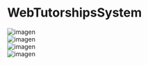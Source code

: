 # WebTutorshipsSystem
![imagen](https://user-images.githubusercontent.com/96161558/206552598-04cb3ad0-daf8-4dbf-97b1-c54287485406.png)
<br>
![imagen](https://user-images.githubusercontent.com/96161558/206552739-ecf921be-7bf5-449b-b2bd-ed7d548029bc.png)
<br>
![imagen](https://user-images.githubusercontent.com/96161558/206552928-abe7ef8d-c3a9-47bb-a93e-03a8a38dbae8.png)
<br>
![imagen](https://user-images.githubusercontent.com/96161558/206553015-8dc776be-9f99-409f-98c9-60b81d157d6a.png)

